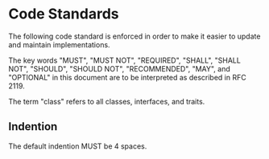 # Code Standards

The following code standard is enforced in order to make it easier to update and maintain implementations. 

The key words "MUST", "MUST NOT", "REQUIRED", "SHALL", "SHALL NOT", "SHOULD", "SHOULD NOT", "RECOMMENDED", "MAY", and "OPTIONAL" in this document are to be interpreted as described in RFC 2119.

The term "class" refers to all classes, interfaces, and traits.

## Indention

The default indention MUST be 4 spaces.
